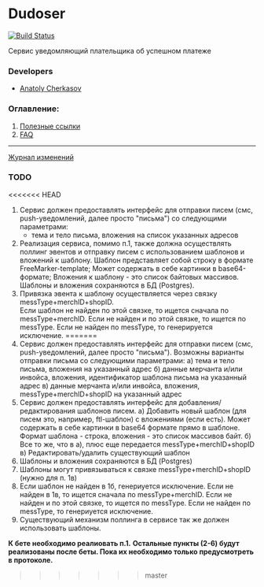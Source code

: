 # Dudoser

[![Build Status](http://ci.rbkmoney.com/buildStatus/icon?job=rbkmoney_private/dudoser/master)](http://ci.rbkmoney.com/job/rbkmoney_private/job/dudoser/job/master/)

Сервис уведомляющий плательщика об успешном платеже


### Developers

- [Anatoly Cherkasov](https://github.com/avcherkasov)


### Оглавление:

1. [Полезные ссылки](docs/useful_links.md)
1. [FAQ](docs/faq.md)


---
[Журнал изменений](CHANGELOG.md)

### TODO

<<<<<<< HEAD
1. Сервис должен предоставлять интерфейс для отправки писем (смс, push-уведомлений, далее просто "письма") 
   со следующими параметрами: 
   - тема и тело письма, вложения на список указанных адресов 
2. Реализация сервиса, помимо п.1, также должна осуществлять поллинг эвентов и отправку писем с использованием шаблонов и вложений к шаблону.
   Шаблон представляет собой строку в формате FreeMarker-template;
   Может содержать в себе картинки в base64-формате;
   Вложения к шаблону - это список байтовых массивов.
   Шаблоны и вложения сохраняются в БД (Postgres).
3. Привязка эвента к шаблону осуществляется через связку messType+merchID+shopID.   
   Если шаблон не найден по этой связке, то ищется сначала по messType+merchID. 
   Если не найден и по этой связке, то ищется по messType.
   Если не найден по messType, то генерируется исключение.
=======
1. Сервис должен предоставлять интерфейс для отправки писем (смс, push-уведомлений, далее просто "письма"). 
  Возможны варианты отправки письма со следующими параметрами:
  а) тема и тело письма, вложения на указанный адрес
  б) данные мерчанта и/или инвойса, вложения, идентификатор шаблона письма на указанный адрес
  в) данные мерчанта и/или инвойса, вложения, messType+merchID+shopID на указанный адрес
2. Сервис должен предоставлять интерфейс для добавления/редактирования шаблонов писем.
  а) Добавить новый шаблон (для писем это, например, ftl-шаблон) с вложениями (если есть). 
     Может содержать в себе картинки в base64 формате прямо в шаблоне.
     Формат шаблона - строка, вложения - это список массивов байт.
  б) Все то же, что в а), плюс еще передается messType+merchID+shopID
  в) Редактировать/удалить существующий шаблон  
3. Шаблоны и вложения сохраняются в БД (Postgres)  
4. Шаблоны могут привязываться к связке messType+merchID+shopID (нужно для п. 1в) 
5. Если шаблон не найден в 1б, генериуется исключение. 
   Если не найден в 1в, то ищется сначала по messType+merchID. 
   Если не найден и по этой связке, то ищется по messType.
   Если не найден по messType, то генериуется исключение.
6. Существующий механизм поллинга в сервисе так же должен использовать шаблоны.

**К бете необходимо реалиовать п.1.**
**Остальные пункты (2-6) будут реализованы после беты. Пока их необходимо только предусмотреть в протоколе.**
>>>>>>> master
